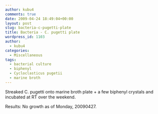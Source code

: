 ```yaml
---
author: kubu4
comments: true
date: 2009-04-24 18:49:04+00:00
layout: post
slug: bacteria-c-pugetti-plate
title: Bacteria - C. pugetti plate
wordpress_id: 1103
author:
  - kubu4
categories:
  - Miscellaneous
tags:
  - bacterial culture
  - biphenyl
  - Cycloclasticus pugetii
  - marine broth
---
```


Streaked C. pugetti onto marine broth plate + a few biphenyl crystals and incubated at RT over the weekend.

Results: No growth as of Monday, 20090427.
